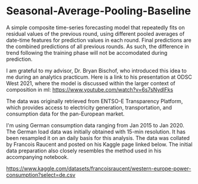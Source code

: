 # Seasonal-Average-Pooling-Baseline

A simple composite time-series forecasting model that repeatedly fits on residual values of the previous round, using different pooled averages of date-time features for prediction values in each round. Final predictions are the combined predictions of all previous rounds. As such, the difference in trend following the training phase will not be accomodated during prediction.

I am grateful to my advisor, Dr. Bryan Bischof, who introduced this idea to me during an analytics practicum. Here is a link to his presentation at ODSC West 2021, where the model is discussed within the larger context of composition in ml: https://www.youtube.com/watch?v=6s7sNydlFks

The data was originally retrieved from ENTSO-E Transparency Platform, which provides access to electricity generation, transportation, and consumption data for the pan-European market.

I'm using German consumption data ranging from Jan 2015 to Jan 2020. The German load data was initially obtained with 15-min resolution. It has been resampled it on an daily basis for this analysis. The data was collated by Francois Raucent and posted on his Kaggle page linked below. The initial data preparation also closely resembles the method used in his accompanying notebook.

https://www.kaggle.com/datasets/francoisraucent/western-europe-power-consumption?select=de.csv
